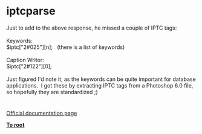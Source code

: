 # iptcparse




<div class="phpcode"><span class="html">
Just to add to the above response, he missed a couple of IPTC tags:<br><br>Keywords:<br>$iptc[&quot;2#025&quot;][n];&#xA0;&#xA0; (there is a list of keywords)<br><br>Caption Writer:<br>$iptc[&quot;2#122&quot;][0];<br><br>Just figured I&apos;d note it, as the keywords can be quite important for database applications.&#xA0; I got these by extracting IPTC tags from a Photoshop 6.0 file, so hopefully they are standardized ;)</span>
</div>
  

#

[Official documentation page](https://www.php.net/manual/en/function.iptcparse.php)

**[To root](/README.md)**